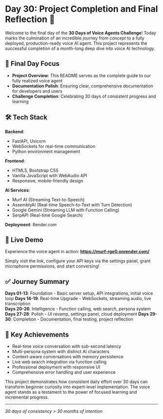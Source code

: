 # Day 30: Project Completion and Final Reflection 🎉

Welcome to the final day of the **30 Days of Voice Agents Challenge**! Today marks the culmination of an incredible journey from concept to a fully deployed, production-ready voice AI agent. This project represents the successful completion of a month-long deep dive into voice AI technology.

## 🧠 Final Day Focus

- **Project Overview**: This README serves as the complete guide to our fully realized voice agent
- **Documentation Polish**: Ensuring clear, comprehensive documentation for developers and users
- **Challenge Completion**: Celebrating 30 days of consistent progress and learning

## 🛠 Tech Stack

**Backend**: 
- FastAPI, Uvicorn
- WebSockets for real-time communication
- Python environment management

**Frontend**:
- HTML5, Bootstrap CSS
- Vanilla JavaScript with WebAudio API
- Responsive, mobile-friendly design

**AI Services**:
- Murf AI (Streaming Text-to-Speech)
- AssemblyAI (Real-time Speech-to-Text with Turn Detection)
- Google Gemini (Streaming LLM with Function Calling)
- SerpAPI (Real-time Google Search)

**Deployment**: Render.com

## 🚀 Live Demo

Experience the voice agent in action:
**https://murf-rge0.onrender.com/**

Simply visit the link, configure your API keys via the settings panel, grant microphone permissions, and start conversing!


## ✅ Journey Summary

**Days 01-13**: Foundation - Basic server setup, API integrations, initial voice loop
**Days 14-19**: Real-time Upgrade - WebSockets, streaming audio, live transcription  
**Days 20-26**: Intelligence - Function calling, web search, persona system
**Days 27-28**: Polish - UI revamp, settings panel, cloud deployment
**Days 29-30**: Completion - Documentation, final testing, project reflection

## 🌟 Key Achievements

- Real-time voice conversation with sub-second latency
- Multi-persona system with distinct AI characters
- Context-aware conversations with memory persistence
- Live web search integration via function calling
- Professional deployment with responsive UI
- Comprehensive error handling and user experience

This project demonstrates how consistent daily effort over 30 days can transform beginner curiosity into expert-level implementation. The voice agent stands as a testament to the power of focused learning and incremental progress.

---
*30 days of consistency > 30 months of intention*
